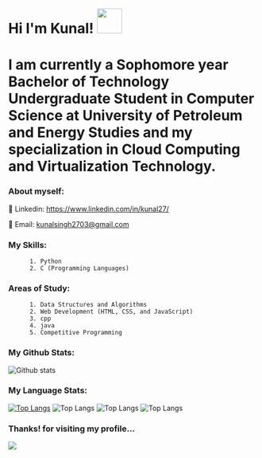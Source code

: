 
#  Hi  I'm  Kunal! <img src="https://raw.githubusercontent.com/MartinHeinz/MartinHeinz/master/wave.gif" width="50px">

# I am currently a Sophomore year Bachelor of Technology Undergraduate Student in Computer Science at University of Petroleum and Energy Studies and my specialization in Cloud Computing and Virtualization Technology.

### About myself:


🔘 Linkedin: https://www.linkedin.com/in/kunal27/

🔘 Email: kunalsingh2703@gmail.com

### My Skills:
          1. Python
          2. C (Programming Languages)
          
### Areas of Study:
          1. Data Structures and Algorithms
          2. Web Development (HTML, CSS, and JavaScript)
          3. cpp
          4. java
          5. Competitive Programming
          

### My Github Stats:
![Github stats](https://github-readme-stats.vercel.app/api?username=Kunal2703&theme=highcontrast&show_icons=true&count_private=true)

### My Language Stats:
[![Top Langs](https://github-readme-stats.vercel.app/api/top-langs/?username=Kunal2703&langs_count=15)](https://github.com/Kunal2703/github-readme-stats)
![Top Langs](https://github-readme-stats.vercel.app/api/top-langs/?username=Kunal2703&layout=compact&langs_count=10)
![Top Langs](https://github-readme-stats.vercel.app/api/top-langs/?username=Kunal2703&show_icons=true&theme=radical&layout=compact)
![Top Langs](https://github-readme-stats.vercel.app/api/top-langs/?username=Kunal2703&theme=tokyonight)


### Thanks! for visiting my profile...
![](https://komarev.com/ghpvc/?username=Kunal2703&color=brightgreen)

